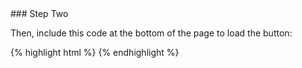 <div class="{{ site.doc_row }}">
<div class="{{ site.doc_col_light }}">
### Step Two

Then, include this code at the bottom of the page to load the button:

</div>
<div class="{{ site.doc_col_dark }}">
{% highlight html %}
<script src="http://localhost:8006/script/<your api key here>.js" async></script>
{% endhighlight %}
</div>
</div>